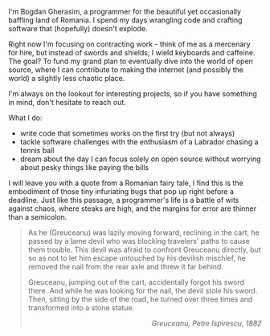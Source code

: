 I'm Bogdan Gherasim, a programmer for the beautiful yet occasionally baffling land of Romania. I spend my days wrangling code and crafting software that (hopefully) doesn't explode.

Right now I'm focusing on contracting work - think of me as a mercenary for hire, but instead of swords and shields, I wield keyboards and caffeine. The goal? To fund my grand plan to eventually dive into the world of open source, where I can contribute to making the internet (and possibly the world) a slightly less chaotic place. 

I'm always on the lookout for interesting projects, so if you have something in mind, don't hesitate to reach out.

What I do:
* write code that sometimes works on the first try (but not always)
* tackle software challenges with the enthusiasm of a Labrador chasing a tennis ball
* dream about the day I can focus solely on open source without worrying about pesky things like paying the bills 

I will leave you with a quote from a Romanian fairy tale, I find this is the embodiment of those tiny infuriating bugs that pop up right before a deadline. Just like this passage, a programmer's life is a battle of wits against chaos, where steaks are high, and the margins for error are thinner than a semicolon.

> As he (Greuceanu) was lazily moving forward, reclining in the cart, he passed by a lame devil who was blocking travelers' paths to cause them trouble. This devil was afraid to confront Greuceanu directly, but so as not to let him escape untouched by his devilish mischief, he removed the nail from the rear axle and threw it far behind.
> 
> Greuceanu, jumping out of the cart, accidentally forgot his sword there. And while he was looking for the nail, the devil stole his sword. Then, sitting by the side of the road, he turned over three times and transformed into a stone statue.
> *<p style="text-align: end">Greuceanu, Petre Ispirescu, 1882</p>*
